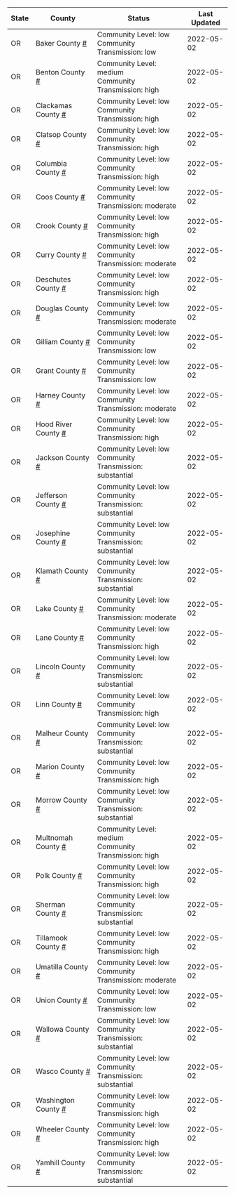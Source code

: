 State | County | Status | Last Updated
--- | --- | --- | --- 
OR | Baker County <a href="#baker_county">#</a> | <a name="baker_county"></a>Community Level: low<br/>Community Transmission: low | 2022-05-02
OR | Benton County <a href="#benton_county">#</a> | <a name="benton_county"></a>Community Level: medium<br/>Community Transmission: high | 2022-05-02
OR | Clackamas County <a href="#clackamas_county">#</a> | <a name="clackamas_county"></a>Community Level: low<br/>Community Transmission: high | 2022-05-02
OR | Clatsop County <a href="#clatsop_county">#</a> | <a name="clatsop_county"></a>Community Level: low<br/>Community Transmission: high | 2022-05-02
OR | Columbia County <a href="#columbia_county">#</a> | <a name="columbia_county"></a>Community Level: low<br/>Community Transmission: high | 2022-05-02
OR | Coos County <a href="#coos_county">#</a> | <a name="coos_county"></a>Community Level: low<br/>Community Transmission: moderate | 2022-05-02
OR | Crook County <a href="#crook_county">#</a> | <a name="crook_county"></a>Community Level: low<br/>Community Transmission: high | 2022-05-02
OR | Curry County <a href="#curry_county">#</a> | <a name="curry_county"></a>Community Level: low<br/>Community Transmission: moderate | 2022-05-02
OR | Deschutes County <a href="#deschutes_county">#</a> | <a name="deschutes_county"></a>Community Level: low<br/>Community Transmission: high | 2022-05-02
OR | Douglas County <a href="#douglas_county">#</a> | <a name="douglas_county"></a>Community Level: low<br/>Community Transmission: moderate | 2022-05-02
OR | Gilliam County <a href="#gilliam_county">#</a> | <a name="gilliam_county"></a>Community Level: low<br/>Community Transmission: low | 2022-05-02
OR | Grant County <a href="#grant_county">#</a> | <a name="grant_county"></a>Community Level: low<br/>Community Transmission: low | 2022-05-02
OR | Harney County <a href="#harney_county">#</a> | <a name="harney_county"></a>Community Level: low<br/>Community Transmission: moderate | 2022-05-02
OR | Hood River County <a href="#hood_river_county">#</a> | <a name="hood_river_county"></a>Community Level: low<br/>Community Transmission: high | 2022-05-02
OR | Jackson County <a href="#jackson_county">#</a> | <a name="jackson_county"></a>Community Level: low<br/>Community Transmission: substantial | 2022-05-02
OR | Jefferson County <a href="#jefferson_county">#</a> | <a name="jefferson_county"></a>Community Level: low<br/>Community Transmission: substantial | 2022-05-02
OR | Josephine County <a href="#josephine_county">#</a> | <a name="josephine_county"></a>Community Level: low<br/>Community Transmission: substantial | 2022-05-02
OR | Klamath County <a href="#klamath_county">#</a> | <a name="klamath_county"></a>Community Level: low<br/>Community Transmission: substantial | 2022-05-02
OR | Lake County <a href="#lake_county">#</a> | <a name="lake_county"></a>Community Level: low<br/>Community Transmission: moderate | 2022-05-02
OR | Lane County <a href="#lane_county">#</a> | <a name="lane_county"></a>Community Level: low<br/>Community Transmission: high | 2022-05-02
OR | Lincoln County <a href="#lincoln_county">#</a> | <a name="lincoln_county"></a>Community Level: low<br/>Community Transmission: substantial | 2022-05-02
OR | Linn County <a href="#linn_county">#</a> | <a name="linn_county"></a>Community Level: low<br/>Community Transmission: high | 2022-05-02
OR | Malheur County <a href="#malheur_county">#</a> | <a name="malheur_county"></a>Community Level: low<br/>Community Transmission: substantial | 2022-05-02
OR | Marion County <a href="#marion_county">#</a> | <a name="marion_county"></a>Community Level: low<br/>Community Transmission: high | 2022-05-02
OR | Morrow County <a href="#morrow_county">#</a> | <a name="morrow_county"></a>Community Level: low<br/>Community Transmission: substantial | 2022-05-02
OR | Multnomah County <a href="#multnomah_county">#</a> | <a name="multnomah_county"></a>Community Level: medium<br/>Community Transmission: high | 2022-05-02
OR | Polk County <a href="#polk_county">#</a> | <a name="polk_county"></a>Community Level: low<br/>Community Transmission: high | 2022-05-02
OR | Sherman County <a href="#sherman_county">#</a> | <a name="sherman_county"></a>Community Level: low<br/>Community Transmission: substantial | 2022-05-02
OR | Tillamook County <a href="#tillamook_county">#</a> | <a name="tillamook_county"></a>Community Level: low<br/>Community Transmission: high | 2022-05-02
OR | Umatilla County <a href="#umatilla_county">#</a> | <a name="umatilla_county"></a>Community Level: low<br/>Community Transmission: moderate | 2022-05-02
OR | Union County <a href="#union_county">#</a> | <a name="union_county"></a>Community Level: low<br/>Community Transmission: low | 2022-05-02
OR | Wallowa County <a href="#wallowa_county">#</a> | <a name="wallowa_county"></a>Community Level: low<br/>Community Transmission: substantial | 2022-05-02
OR | Wasco County <a href="#wasco_county">#</a> | <a name="wasco_county"></a>Community Level: low<br/>Community Transmission: substantial | 2022-05-02
OR | Washington County <a href="#washington_county">#</a> | <a name="washington_county"></a>Community Level: low<br/>Community Transmission: high | 2022-05-02
OR | Wheeler County <a href="#wheeler_county">#</a> | <a name="wheeler_county"></a>Community Level: low<br/>Community Transmission: high | 2022-05-02
OR | Yamhill County <a href="#yamhill_county">#</a> | <a name="yamhill_county"></a>Community Level: low<br/>Community Transmission: substantial | 2022-05-02
